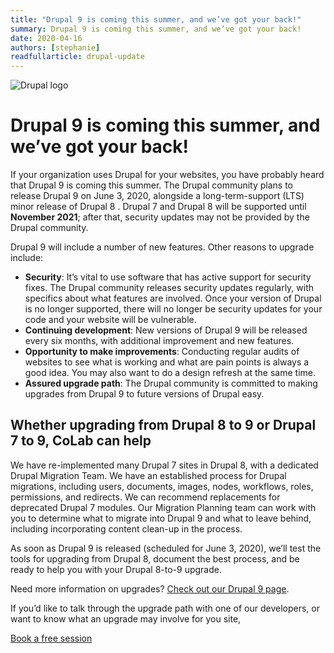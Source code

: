 ```yaml
---
title: "Drupal 9 is coming this summer, and we’ve got your back!"
summary: Drupal 9 is coming this summer, and we’ve got your back!
date: 2020-04-16
authors: [stephanie]
readfullarticle: drupal-update
---
```


<img src="/assets/img/blog/drupal-drop-logo.png" class="center-element" alt="Drupal logo" />

# Drupal 9 is coming this summer, and we’ve got your back!

If your organization uses Drupal for your websites, you have probably heard that Drupal 9 is coming this summer. The Drupal community plans to release Drupal 9 on June 3, 2020, alongside a long-term-support (LTS) minor release of Drupal 8 . Drupal 7 and Drupal 8 will be supported until **November 2021**; after that, security updates may not be provided by the Drupal community.

Drupal 9 will include a number of new features. Other reasons to upgrade include:

* **Security**:  It’s vital to use software that has active support for security fixes. The Drupal community releases security updates regularly, with specifics about what features are involved. Once your version of Drupal is no longer supported, there will no longer be security updates for your code and your website will be vulnerable.
* **Continuing development**: New versions of Drupal 9 will be released every six months, with additional improvement and new features.
* **Opportunity to make improvements**: Conducting regular audits of websites to see what is working and what are pain points is always a good idea. You may also want to do a design refresh at the same time.
* **Assured upgrade path**: The Drupal community is committed to making upgrades from Drupal 9 to future versions of Drupal easy.

## Whether upgrading from Drupal 8 to 9 or Drupal 7 to 9, CoLab can help

We have re-implemented many Drupal 7 sites in Drupal 8, with a dedicated Drupal Migration Team. We have an established process for Drupal migrations, including users, documents, images, nodes, workflows, roles, permissions, and redirects. We can recommend replacements for deprecated Drupal 7 modules. Our Migration Planning team can work with you to determine what to migrate into Drupal 9 and what to leave behind, including incorporating content clean-up in the process.

As soon as Drupal 9 is released (scheduled for June 3, 2020), we’ll test the tools for upgrading from Drupal 8, document the best process, and be ready to help you with your Drupal 8-to-9 upgrade.

Need more information on upgrades? [Check out our Drupal 9 page](/drupal-9).

If you’d like to talk through the upgrade path with one of our developers, or want to know what an upgrade may involve for you site,

<div class="center-text spacing--mid-xx">
  <a href="mailto:stephanie.guico@colab.coop" class="button--brand-outline color-red">Book a free session</a>
</div>
